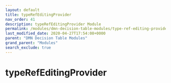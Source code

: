 ```yaml
---
layout: default
title: typeRefEditingProvider
nav_order: 41
description: typeRefEditingProvider Module
permalink: /modules/dmn-decision-table-modules/type-ref-editing-provider
last_modified_date: 2020-04-27T17:54:08+0000
parent: "DMN Decision Table Modules"
grand_parent: "Modules"
search_exclude: true
---
```


# typeRefEditingProvider
